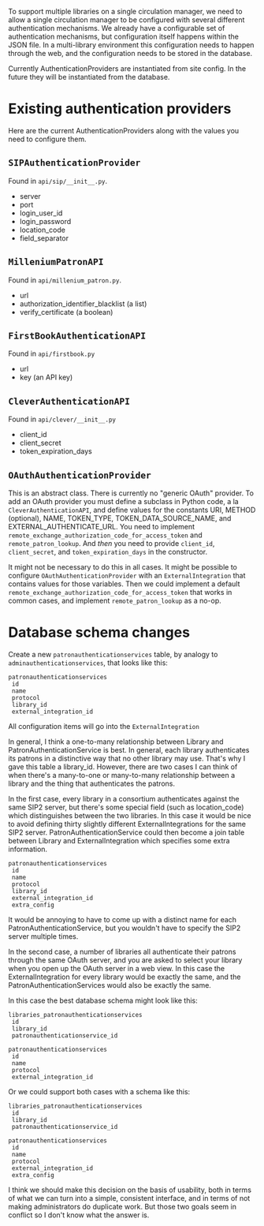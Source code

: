 To support multiple libraries on a single circulation manager, we need to allow a single circulation manager to be configured with several different authentication mechanisms. We already have a configurable set of authentication mechanisms, but configuration itself happens within the JSON file. In a multi-library environment this configuration needs to happen through the web, and the configuration needs to be stored in the database.

Currently AuthenticationProviders are instantiated from site config. In the future they will be instantiated from the database.

# Existing authentication providers

Here are the current AuthenticationProviders along with the values you need to configure them.

## `SIPAuthenticationProvider`

Found in `api/sip/__init__.py`.

* server
* port
* login_user_id
* login_password
* location_code
* field_separator

## `MilleniumPatronAPI`

Found in `api/millenium_patron.py`.

* url
* authorization_identifier_blacklist (a list)
* verify_certificate (a boolean)

## `FirstBookAuthenticationAPI`

Found in `api/firstbook.py`

* url
* key (an API key)

## `CleverAuthenticationAPI`

Found in `api/clever/__init__.py`

* client_id
* client_secret
* token_expiration_days

## `OAuthAuthenticationProvider`

This is an abstract class. There is currently no "generic OAuth" provider. To add an OAuth provider you must define a subclass in Python code, a la `CleverAuthenticationAPI`, and define values for the constants URI, METHOD (optional), NAME, TOKEN_TYPE, TOKEN_DATA_SOURCE_NAME, and EXTERNAL_AUTHENTICATE_URL. You need to implement `remote_exchange_authorization_code_for_access_token` and `remote_patron_lookup`. And _then_ you need to provide `client_id`, `client_secret`, and `token_expiration_days` in the constructor.

It might not be necessary to do this in all cases. It might be possible to configure `OAuthAuthenticationProvider` with an `ExternalIntegration` that contains values for those variables. Then we could implement a default `remote_exchange_authorization_code_for_access_token` that works in common cases, and implement `remote_patron_lookup` as a no-op.

# Database schema changes

Create a new `patronauthenticationservices` table, by analogy to `adminauthenticationservices`, that looks like this:

```
patronauthenticationservices
 id
 name
 protocol
 library_id
 external_integration_id
```

All configuration items will go into the `ExternalIntegration`

In general, I think a one-to-many relationship between Library and PatronAuthenticationService is best. In general, each library authenticates its patrons in a distinctive way that no other library may use. That's why I gave this table a library_id. However, there are two cases I can think of when there's a many-to-one or many-to-many relationship between a library and the thing that authenticates the patrons.

In the first case, every library in a consortium authenticates against the same SIP2 server, but there's some special field (such as location_code) which distinguishes between the two libraries. In this case it would be nice to avoid defining thirty slightly different ExternalIntegrations for the same SIP2 server. PatronAuthenticationService could then become a join table between Library and ExternalIntegration which specifies some extra information.

```
patronauthenticationservices
 id
 name
 protocol
 library_id
 external_integration_id
 extra_config
```

It would be annoying to have to come up with a distinct name for each PatronAuthenticationService, but you wouldn't have to specify the SIP2 server multiple times.

In the second case, a number of libraries all authenticate their patrons through the same OAuth server, and you are asked to select your library when you open up the OAuth server in a web view. In this case the ExternalIntegration for every library would be exactly the same, and the PatronAuthenticationServices would also be exactly the same. 

In this case the best database schema might look like this:

```
libraries_patronauthenticationservices
 id
 library_id
 patronauthenticationservice_id
```

```
patronauthenticationservices
 id
 name
 protocol
 external_integration_id
```

Or we could support both cases with a schema like this:


```
libraries_patronauthenticationservices
 id
 library_id
 patronauthenticationservice_id
```

```
patronauthenticationservices
 id
 name
 protocol
 external_integration_id
 extra_config
```

I think we should make this decision on the basis of usability, both in terms of what we can turn into a simple, consistent interface, and in terms of not making administrators do duplicate work. But those two goals seem in conflict so I don't know what the answer is.